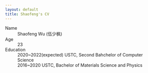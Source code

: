 ```yaml
---
layout: default
title: Shaofeng's CV
---
```

<dl>
<dt>Name</dt>
<dd>Shaofeng Wu (伍少枫)</dd>
<dt>Age</dt>
<dd>23</dd>
<dt>Education</dt>
<dd>
2020~2022(expected) USTC, Second Bahchelor of Computer Science<br>
2016~2020           USTC, Bachelor of Materials Science and Physics
</dd>
</dl>
